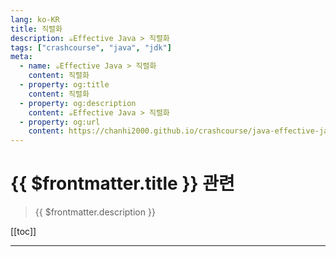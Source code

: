 ```yaml
---
lang: ko-KR
title: 직렬화
description: ☕️Effective Java > 직렬화
tags: ["crashcourse", "java", "jdk"]
meta:
  - name: ☕️Effective Java > 직렬화
    content: 직렬화
  - property: og:title
    content: 직렬화
  - property: og:description
    content: ☕️Effective Java > 직렬화
  - property: og:url
    content: https://chanhi2000.github.io/crashcourse/java-effective-java.html
---
```


# {{ $frontmatter.title }} 관련

> {{ $frontmatter.description }}

[[toc]]

---

<!-- https://yangbongsoo.gitbook.io/study/java-effective-java/serialization -->